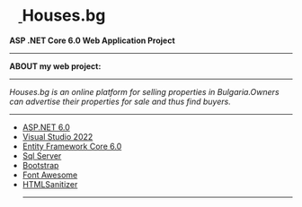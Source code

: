 <h1 dir="auto">
<a id="user-content-houses.bg" class="anchor" aria-hidden="true" href="#houses.bg">
<svg class="octicon octicon-link" viewBox="0 0 16 16" version="1.1" width="16" height="16" aria-hidden="true"></svg>
</a>Houses.bg</h1>

<p dir="auto"><strong>ASP .NET Core 6.0 Web Application Project</strong></p>

<hr></hr>

<p dir="auto"><strong>ABOUT my web project:</strong></p>

<hr></hr>

<p dir="auto"><em>Houses.bg is an online platform for selling properties in Bulgaria.Owners can advertise their properties for sale and thus find buyers.</em></p>

<hr></hr>

<ul dir="auto">
<li><a href="https://github.com/dotnet/aspnetcore">ASP.NET 6.0</a></li>
<li><a href="https://github.com/github/VisualStudio">Visual Studio 2022</a></li>
<li><a href="https://github.com/dotnet/efcore">Entity Framework Core 6.0</a></li>
<li><a href="https://www.microsoft.com/en-us/sql-server/sql-server-downloads" rel="nofollow">Sql Server</a></li>
<li><a href="https://github.com/twbs/bootstrap">Bootstrap</a></li>
<li><a href="https://fontawesome.com/" rel="nofollow">Font Awesome</a></li>
<li><a href="https://github.com/mganss/HtmlSanitizer">HTMLSanitizer</a></li>
<hr></hr></li>
</ul>